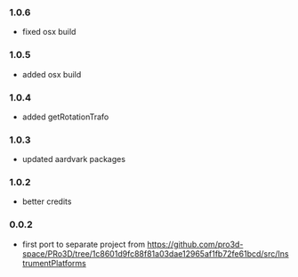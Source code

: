 ### 1.0.6
* fixed osx build

### 1.0.5
* added osx build

### 1.0.4
* added getRotationTrafo

### 1.0.3
* updated aardvark packages

### 1.0.2 
* better credits  
  
### 0.0.2
* first port to separate project from https://github.com/pro3d-space/PRo3D/tree/1c8601d9fc88f81a03dae12965af1fb72fe61bcd/src/InstrumentPlatforms 